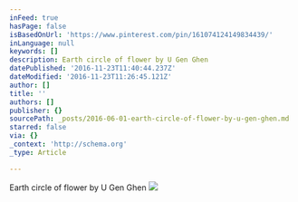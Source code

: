 ```yaml
---
inFeed: true
hasPage: false
isBasedOnUrl: 'https://www.pinterest.com/pin/161074124149834439/'
inLanguage: null
keywords: []
description: Earth circle of flower by U Gen Ghen
datePublished: '2016-11-23T11:40:44.237Z'
dateModified: '2016-11-23T11:26:45.121Z'
author: []
title: ''
authors: []
publisher: {}
sourcePath: _posts/2016-06-01-earth-circle-of-flower-by-u-gen-ghen.md
starred: false
via: {}
_context: 'http://schema.org'
_type: Article

---
```

Earth circle of flower by U Gen Ghen
![](https://s-media-cache-ak0.pinimg.com/564x/58/89/99/588999ae9acf763a6c62d9768e8b80db.jpg)